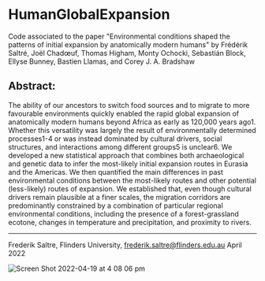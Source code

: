 # HumanGlobalExpansion

Code associated to the paper "Environmental conditions shaped the patterns of initial expansion by anatomically modern humans" by Frédérik Saltré, Joël Chadœuf, Thomas Higham, Monty Ochocki, Sebastián Block, Ellyse Bunney, Bastien Llamas, and Corey J. A. Bradshaw

## Abstract:

The ability of our ancestors to switch food sources and to migrate to more favourable environments quickly enabled the rapid global expansion of anatomically modern humans beyond Africa as early as 120,000 years ago1. Whether this versatility was largely the result of environmentally determined processes1-4 or was instead dominated by cultural drivers, social structures, and interactions among different groups5 is unclear6. We developed a new statistical approach that combines both archaeological and genetic data to infer the most-likely initial expansion routes in Eurasia and the Americas. We then quantified the main differences in past environmental conditions between the most-likely routes and other potential (less-likely) routes of expansion. We established that, even though cultural drivers remain plausible at a finer scales, the migration corridors are predominantly constrained by a combination of particular regional environmental conditions, including the presence of a forest-grassland ecotone, changes in temperature and precipitation, and proximity to rivers.




***************
Frederik Saltre, Flinders University, frederik.saltre@flinders.edu.au April 2022

![Screen Shot 2022-04-19 at 4 08 06 pm](https://user-images.githubusercontent.com/46954120/163941558-54b18035-5a74-44a2-984f-da05da11d048.png)
